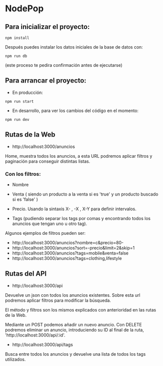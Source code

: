 # NodePop

## Para inicializar el proyecto:

```shell
npm install
```

Después puedes instalar los datos iniciales de la base de datos con:

```shell
npm run db
```

(este proceso te pedira confirmación antes de ejecutarse)

## Para arrancar el proyecto:

* En producción:

```shell
npm run start
```

* En desarrollo, para ver los cambios del código en el momento:

```shell
npm run dev
```

## Rutas de la Web

* http://localhost:3000/anuncios

Home, muestra todos los anuncios, a esta URL podremos aplicar filtros y paginación para conseguir distintas listas.

### Con los filtros: 

* Nombre

* Venta ( siendo un producto a la venta si es 'true' y un producto buscado si es 'false' )

* Precio. Usando la sintaxis X- , -X , X-Y para definir intervalos.

* Tags (pudiendo separar los tags por comas y encontrando todos los anuncios que tengan uno u otro tag).

Algunos ejemplos de filtros pueden ser:
* http://localhost:3000/anuncios?nombre=c&precio=80-
* http://localhost:3000/anuncios?sort=-precio&limit=2&skip=1
* http://localhost:3000/anuncios?tags=mobile&venta=false
* http://localhost:3000/anuncios?tags=clothing,lifestyle

## Rutas del API

* http://localhost:3000/api

Devuelve un json con todos los anuncios existentes. Sobre esta url podremos aplicar filtros para modificar la búsqueda.

El método y filtros son los mismos explicados con anterioridad en las rutas de la Web.

Mediante un POST podemos añadir un nuevo anuncio. 
Con DELETE podremos eliminar un anuncio, introduciendo su ID al final de la ruta, 'http://localhost:3000/api/:id'.

* http://localhost:3000/api/tags

Busca entre todos los anuncios y devuelve una lista de todos los tags utilizados.